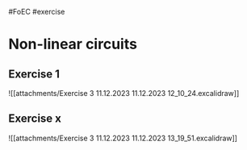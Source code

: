 #FoEC #exercise 

# Non-linear circuits
## Exercise 1
![[attachments/Exercise 3 11.12.2023 11.12.2023 12_10_24.excalidraw]]

## Exercise x
![[attachments/Exercise 3 11.12.2023 11.12.2023 13_19_51.excalidraw]]